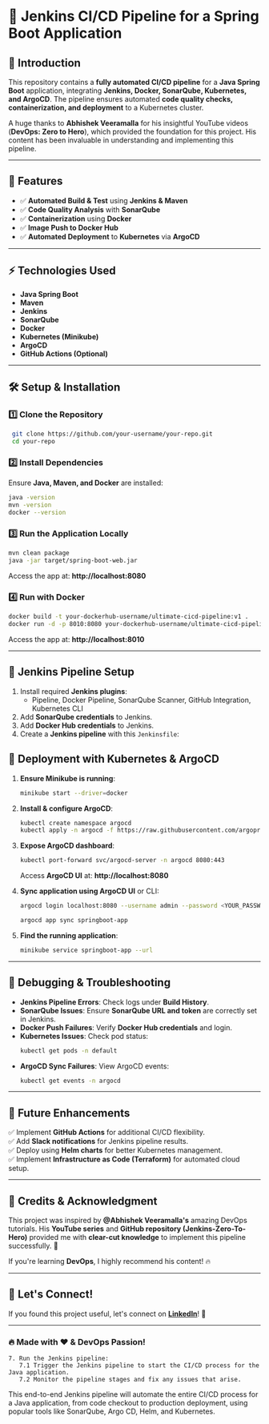 # 🚀 Jenkins CI/CD Pipeline for a Spring Boot Application

## 📌 Introduction
This repository contains a **fully automated CI/CD pipeline** for a **Java Spring Boot** application, integrating **Jenkins, Docker, SonarQube, Kubernetes, and ArgoCD**. The pipeline ensures automated **code quality checks, containerization, and deployment** to a Kubernetes cluster.

A huge thanks to **Abhishek Veeramalla** for his insightful YouTube videos (**DevOps: Zero to Hero**), which provided the foundation for this project. His content has been invaluable in understanding and implementing this pipeline.

---

## 📜 Features
- ✅ **Automated Build & Test** using **Jenkins & Maven**
- ✅ **Code Quality Analysis** with **SonarQube**
- ✅ **Containerization** using **Docker**
- ✅ **Image Push to Docker Hub**
- ✅ **Automated Deployment** to **Kubernetes** via **ArgoCD**

---

## ⚡ Technologies Used
- **Java Spring Boot**
- **Maven**
- **Jenkins**
- **SonarQube**
- **Docker**
- **Kubernetes (Minikube)**
- **ArgoCD**
- **GitHub Actions (Optional)**

---

## 🛠️ Setup & Installation

### 1️⃣ Clone the Repository
```sh
 git clone https://github.com/your-username/your-repo.git
 cd your-repo
```

### 2️⃣ Install Dependencies
Ensure **Java, Maven, and Docker** are installed:
```sh
java -version
mvn -version
docker --version
```

### 3️⃣ Run the Application Locally
```sh
mvn clean package
java -jar target/spring-boot-web.jar
```
Access the app at: **http://localhost:8080**

### 4️⃣ Run with Docker
```sh
docker build -t your-dockerhub-username/ultimate-cicd-pipeline:v1 .
docker run -d -p 8010:8080 your-dockerhub-username/ultimate-cicd-pipeline:v1
```
Access the app at: **http://localhost:8010**

---

## 🔧 Jenkins Pipeline Setup
1. Install required **Jenkins plugins**:
   - Pipeline, Docker Pipeline, SonarQube Scanner, GitHub Integration, Kubernetes CLI
2. Add **SonarQube credentials** to Jenkins.
3. Add **Docker Hub credentials** to Jenkins.
4. Create a **Jenkins pipeline** with this `Jenkinsfile`:

## 🚀 Deployment with Kubernetes & ArgoCD
1. **Ensure Minikube is running**:
   ```sh
   minikube start --driver=docker
   ```
2. **Install & configure ArgoCD**:
   ```sh
   kubectl create namespace argocd
   kubectl apply -n argocd -f https://raw.githubusercontent.com/argoproj/argo-cd/stable/manifests/install.yaml
   ```
3. **Expose ArgoCD dashboard**:
   ```sh
   kubectl port-forward svc/argocd-server -n argocd 8080:443
   ```
   Access **ArgoCD UI** at: **http://localhost:8080**

4. **Sync application using ArgoCD UI** or CLI:
   ```sh
   argocd login localhost:8080 --username admin --password <YOUR_PASSWORD>
   ```
   ```sh
   argocd app sync springboot-app
   ```
5. **Find the running application**:
   ```sh
   minikube service springboot-app --url
   ```

---

## 🐞 Debugging & Troubleshooting
- **Jenkins Pipeline Errors**: Check logs under **Build History**.
- **SonarQube Issues**: Ensure **SonarQube URL and token** are correctly set in Jenkins.
- **Docker Push Failures**: Verify **Docker Hub credentials** and login.
- **Kubernetes Issues**: Check pod status:
  ```sh
  kubectl get pods -n default
  ```
- **ArgoCD Sync Failures**: View ArgoCD events:
  ```sh
  kubectl get events -n argocd
  ```

---

## 🎯 Future Enhancements
✅ Implement **GitHub Actions** for additional CI/CD flexibility.  
✅ Add **Slack notifications** for Jenkins pipeline results.  
✅ Deploy using **Helm charts** for better Kubernetes management.  
✅ Implement **Infrastructure as Code (Terraform)** for automated cloud setup.  

---

## 🤝 Credits & Acknowledgment
This project was inspired by **@Abhishek Veeramalla's** amazing DevOps tutorials. His **YouTube series** and **GitHub repository (Jenkins-Zero-To-Hero)** provided me with **clear-cut knowledge** to implement this pipeline successfully. 🙌

If you're learning **DevOps**, I highly recommend his content! 🔥

---

## 📢 Let's Connect!
If you found this project useful, let's connect on **[LinkedIn](https://www.linkedin.com/in/lejub02/)**! 🚀

---

### 🔥 Made with ❤️ & DevOps Passion!



    7. Run the Jenkins pipeline:
       7.1 Trigger the Jenkins pipeline to start the CI/CD process for the Java application.
       7.2 Monitor the pipeline stages and fix any issues that arise.

This end-to-end Jenkins pipeline will automate the entire CI/CD process for a Java application, from code checkout to production deployment, using popular tools like SonarQube, Argo CD, Helm, and Kubernetes.
